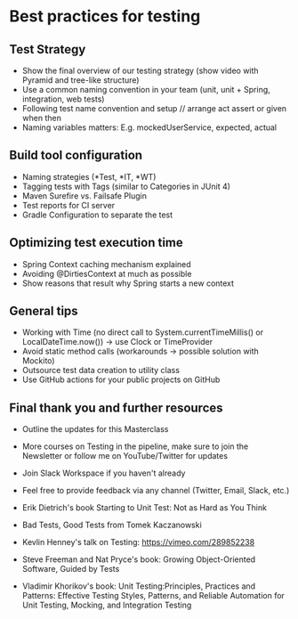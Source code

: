 # Best practices for testing

## Test Strategy

- Show the final overview of our testing strategy (show video with Pyramid and tree-like structure)
- Use a common naming convention in your team (unit, unit + Spring, integration, web tests)
- Following test name convention and setup // arrange act assert or given when then
- Naming variables matters: E.g. mockedUserService, expected, actual

## Build tool configuration

- Naming strategies (*Test, *IT, *WT)
- Tagging tests with Tags (similar to Categories in JUnit 4)
- Maven Surefire vs. Failsafe Plugin
- Test reports for CI server
- Gradle Configuration to separate the test

## Optimizing test execution time

- Spring Context caching mechanism explained
- Avoiding @DirtiesContext at much as possible
- Show reasons that result why Spring starts a new context

## General tips

- Working with Time (no direct call to System.currentTimeMillis() or LocalDateTime.now()) -> use Clock or TimeProvider
- Avoid static method calls (workarounds -> possible solution with Mockito)
- Outsource test data creation to utility class
- Use GitHub actions for your public projects on GitHub

## Final thank you and further resources

- Outline the updates for this Masterclass
- More courses on Testing in the pipeline, make sure to join the Newsletter or follow me on YouTube/Twitter for updates
- Join Slack Workspace if you haven't already
- Feel free to provide feedback via any channel (Twitter, Email, Slack, etc.)

- Erik Dietrich's book Starting to Unit Test: Not as Hard as You Think
- Bad Tests, Good Tests from Tomek Kaczanowski
- Kevlin Henney's talk on Testing: https://vimeo.com/289852238
- Steve Freeman and Nat Pryce's book: Growing Object-Oriented Software, Guided by Tests
- Vladimir Khorikov's book: Unit Testing:Principles, Practices and Patterns: Effective Testing Styles, Patterns, and Reliable Automation for Unit Testing, Mocking, and Integration Testing
